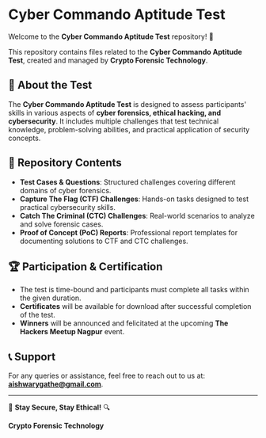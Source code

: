 # Cyber Commando Aptitude Test

Welcome to the **Cyber Commando Aptitude Test** repository! 🚀

This repository contains files related to the **Cyber Commando Aptitude Test**, created and managed by **Crypto Forensic Technology**.

## 📌 About the Test
The **Cyber Commando Aptitude Test** is designed to assess participants' skills in various aspects of **cyber forensics, ethical hacking, and cybersecurity**. It includes multiple challenges that test technical knowledge, problem-solving abilities, and practical application of security concepts.

## 📂 Repository Contents
- **Test Cases & Questions**: Structured challenges covering different domains of cyber forensics.
- **Capture The Flag (CTF) Challenges**: Hands-on tasks designed to test practical cybersecurity skills.
- **Catch The Criminal (CTC) Challenges**: Real-world scenarios to analyze and solve forensic cases.
- **Proof of Concept (PoC) Reports**: Professional report templates for documenting solutions to CTF and CTC challenges.

## 🏆 Participation & Certification
- The test is time-bound and participants must complete all tasks within the given duration.
- **Certificates** will be available for download after successful completion of the test.
- **Winners** will be announced and felicitated at the upcoming **The Hackers Meetup Nagpur** event.

## 📞 Support
For any queries or assistance, feel free to reach out to us at: **aishwarygathe@gmail.com**.

---
🔐 **Stay Secure, Stay Ethical!** 🔍

**Crypto Forensic Technology**
